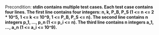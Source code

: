 Precondition: **stdin contains multiple test cases. Each test case contains four lines. The first line contains four integers: n, k, P_B, P_S (1 <= n <= 2 * 10^5, 1 <= k <= 10^9, 1 <= P_B, P_S <= n). The second line contains n integers p_1, ..., p_n (1 <= p_i <= n). The third line contains n integers a_1, ..., a_n (1 <= a_i <= 10^9).**